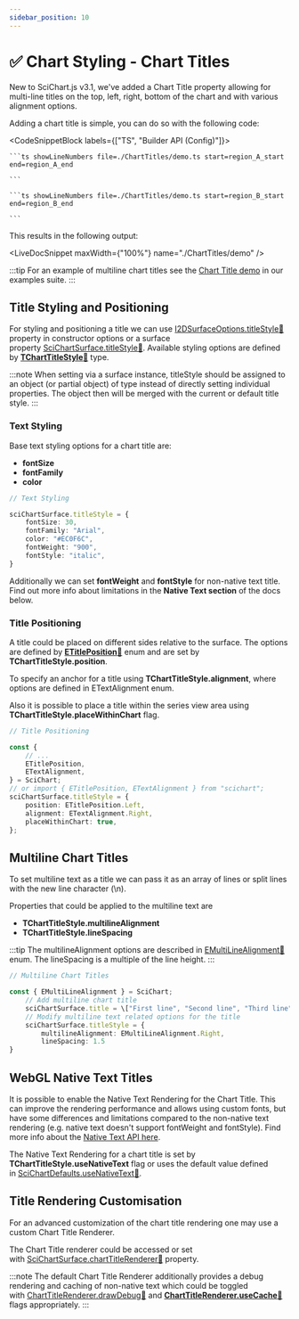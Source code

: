 ```yaml
---
sidebar_position: 10
---
```


# ✅ Chart Styling - Chart Titles

New to SciChart.js v3.1, we've added a Chart Title property allowing for multi-line titles on the top, left, right, bottom of the chart and with various alignment options.

Adding a chart title is simple, you can do so with the following code:

<CodeSnippetBlock labels={["TS", "Builder API (Config)"]}>

    ```ts showLineNumbers file=./ChartTitles/demo.ts start=region_A_start end=region_A_end
 
    ```

    ```ts showLineNumbers file=./ChartTitles/demo.ts start=region_B_start end=region_B_end
 
    ```
 
</CodeSnippetBlock>
 

This results in the following output:

<LiveDocSnippet maxWidth={"100%"} name="./ChartTitles/demo" />

:::tip
For an example of multiline chart titles see the [Chart Title demo](https://demo.scichart.com/javascript-chart-title) in our examples suite.
:::

Title Styling and Positioning
-----------------------------

For styling and positioning a title we can use [I2DSurfaceOptions.titleStyle:blue_book:](https://www.scichart.com/documentation/js/current/typedoc/interfaces/i2dsurfaceoptions.html#titlestyle) property in constructor options or a surface property [SciChartSurface.titleStyle:blue_book:](https://www.scichart.com/documentation/js/current/typedoc/classes/scichartsurface.html#titlestyle). Available styling options are defined by **[TChartTitleStyle:blue_book:](https://www.scichart.com/documentation/js/current/typedoc/index.html#tcharttitlestyle)** type.

:::note
When setting via a surface instance, titleStyle should be assigned to an object (or partial object) of type instead of directly setting individual properties. The object then will be merged with the current or default title style.
:::

### Text Styling

Base text styling options for a chart title are:

*   **fontSize**
*   **fontFamily**
*   **color**

```ts
// Text Styling

sciChartSurface.titleStyle = {
    fontSize: 30,
    fontFamily: "Arial",
    color: "#EC0F6C",
    fontWeight: "900",
    fontStyle: "italic",
}
```

Additionally we can set **fontWeight** and **fontStyle** for non-native text title. Find out more info about limitations in the **Native Text section** of the docs below.

### Title Positioning

A title could be placed on different sides relative to the surface. The options are defined by **[ETitlePosition:blue_book:](https://www.scichart.com/documentation/js/current/typedoc/enums/etitleposition.html)** enum and are set by **TChartTitleStyle.position**.

To specify an anchor for a title using **TChartTitleStyle.alignment**, where options are defined in ETextAlignment enum.

Also it is possible to place a title within the series view area using **TChartTitleStyle.placeWithinChart** flag.

```ts
// Title Positioning

const {
    // ...
    ETitlePosition,
    ETextAlignment,
} = SciChart;
// or import { ETitlePosition, ETextAlignment } from "scichart";
sciChartSurface.titleStyle = {
    position: ETitlePosition.Left,
    alignment: ETextAlignment.Right,
    placeWithinChart: true,
};
```

Multiline Chart Titles
----------------------

To set multiline text as a title we can pass it as an array of lines or split lines with the new line character (\\n).

Properties that could be applied to the multiline text are

*   **TChartTitleStyle.multilineAlignment**
*   **TChartTitleStyle.lineSpacing**

:::tip
The multilineAlignment options are described in [EMultiLineAlignment:blue_book:](https://www.scichart.com/documentation/js/current/typedoc/enums/emultilinealignment.html) enum. The lineSpacing is a multiple of the line height.
:::

```ts
// Multiline Chart Titles

const { EMultiLineAlignment } = SciChart;
    // Add multiline chart title
    sciChartSurface.title = \["First line", "Second line", "Third line"\]; // "Or 'FirstLine \\n Second line'
    // Modify multiline text related options for the title
    sciChartSurface.titleStyle = {
        multilineAlignment: EMultiLineAlignment.Right,
        lineSpacing: 1.5
}
```

WebGL Native Text Titles
------------------------

It is possible to enable the Native Text Rendering for the Chart Title. This can improve the rendering performance and allows using custom fonts, but have some differences and limitations compared to the non-native text rendering (e.g. native text doesn't support fontWeight and fontStyle). Find more info about the [Native Text API here](/docs/2d-charts/miscellaneous-apis/native-text-api).

The Native Text Rendering for a chart title is set by **TChartTitleStyle.useNativeText** flag or uses the default value defined in [SciChartDefaults.useNativeText:blue_book:](https://www.scichart.com/documentation/js/current/typedoc/classes/scichartdefaults.html#usenativetext).

Title Rendering Customisation
-----------------------------

For an advanced customization of the chart title rendering one may use a custom Chart Title Renderer.

The Chart Title renderer could be accessed or set with [SciChartSurface.chartTitleRenderer:blue_book:](https://www.scichart.com/documentation/js/current/typedoc/classes/scichartsurface.html#charttitlerenderer) property.

:::note
The default Chart Title Renderer additionally provides a debug rendering and caching of non-native text which could be toggled with [ChartTitleRenderer.drawDebug:blue_book:](https://www.scichart.com/documentation/js/current/typedoc/classes/charttitlerenderer.html#drawdebug) and **[ChartTitleRenderer.useCache:blue_book:](https://www.scichart.com/documentation/js/current/typedoc/classes/charttitlerenderer.html#usecache)** flags appropriately.
:::